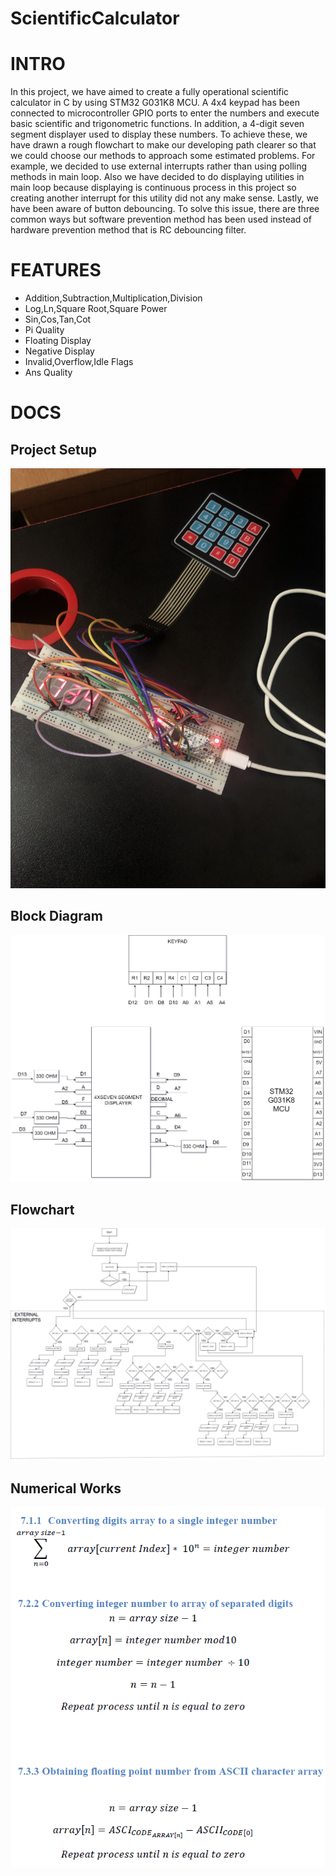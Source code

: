 # ScientificCalculator

# INTRO
In this project, we have aimed to create a fully operational scientific calculator in C by using STM32 G031K8 MCU.
A 4x4 keypad has been connected to microcontroller GPIO ports to enter the numbers and execute basic scientific and trigonometric functions.
In addition, a 4-digit seven segment displayer used to display these numbers.
To achieve these, we have drawn a rough flowchart to make our developing path clearer so that we could choose our methods to approach some estimated problems.
For example, we decided to use external interrupts rather than using polling methods in main loop.
Also we have decided to do displaying utilities in main loop because displaying is continuous process in this project so creating another interrupt for this utility did not any make sense.
Lastly, we have been aware of button debouncing. To solve this issue, there are three common ways but software prevention method has been used instead of hardware prevention method that is RC debouncing filter.

# FEATURES
- Addition,Subtraction,Multiplication,Division
- Log,Ln,Square Root,Square Power
- Sin,Cos,Tan,Cot
- Pi Quality
- Floating Display
- Negative Display
- Invalid,Overflow,Idle Flags
- Ans Quality

# DOCS

## Project Setup
![project setup](https://github.com/aykutshahin/ScientificCalculator/blob/main/docs/project_setup.jpg)

## Block Diagram
![block diagram](https://github.com/aykutshahin/ScientificCalculator/blob/main/docs/blockdiagram.jpg)

## Flowchart
![flowchart](https://github.com/aykutshahin/ScientificCalculator/blob/main/docs/flowchart.jpg)

## Numerical Works
![numerical works](https://github.com/aykutshahin/ScientificCalculator/blob/main/docs/numerical_works.png)

